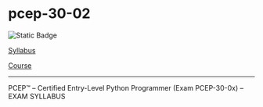 # pcep-30-02

![Static Badge](https://img.shields.io/badge/pcep-course-blue?logo=python&style=for-the-badge)

[Syllabus](https://pythoninstitute.org/pcep-exam-syllabus)

[Course](https://udemy.com/course/python-pcep/)

----
PCEP™ – Certified Entry-Level Python Programmer (Exam PCEP-30-0x) – EXAM SYLLABUS
